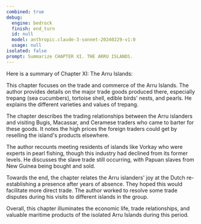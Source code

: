 ```yaml
---
combined: true
debug:
  engine: bedrock
  finish: end_turn
  id: null
  model: anthropic.claude-3-sonnet-20240229-v1:0
  usage: null
isolated: false
prompt: Summarize CHAPTER XI. THE ARRU ISLANDS.
---
```

Here is a summary of Chapter XI: The Arru Islands:

This chapter focuses on the trade and commerce of the Arru Islands. The author provides details on the major trade goods produced there, especially trepang (sea cucumbers), tortoise shell, edible birds' nests, and pearls. He explains the different varieties and values of trepang.

The chapter describes the trading relationships between the Arru islanders and visiting Bugis, Macassar, and Ceramese traders who came to barter for these goods. It notes the high prices the foreign traders could get by reselling the island's products elsewhere.

The author recounts meeting residents of islands like Vorkay who were experts in pearl fishing, though this industry had declined from its former levels. He discusses the slave trade still occurring, with Papuan slaves from New Guinea being bought and sold. 

Towards the end, the chapter relates the Arru islanders' joy at the Dutch re-establishing a presence after years of absence. They hoped this would facilitate more direct trade. The author worked to resolve some trade disputes during his visits to different islands in the group.

Overall, this chapter illuminates the economic life, trade relationships, and valuable maritime products of the isolated Arru Islands during this period.